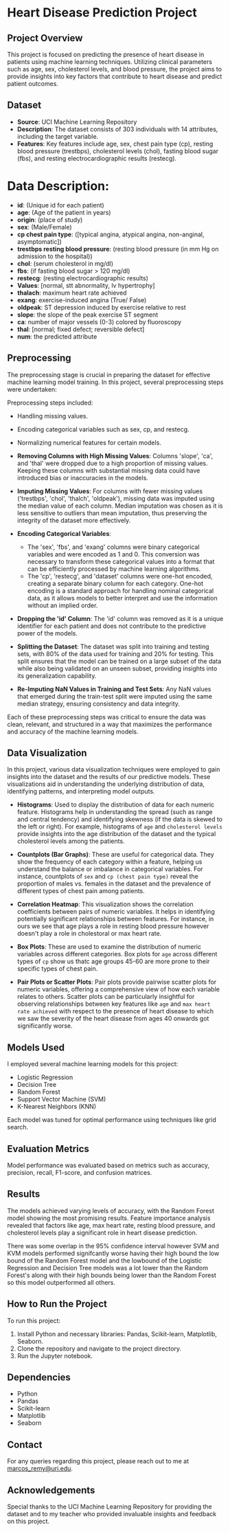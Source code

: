 # Heart Disease Prediction Project

## Project Overview
This project is focused on predicting the presence of heart disease in patients using machine learning techniques. Utilizing clinical parameters such as age, sex, cholesterol levels, and blood pressure, the project aims to provide insights into key factors that contribute to heart disease and predict patient outcomes.

## Dataset
- **Source**: UCI Machine Learning Repository
- **Description**: The dataset consists of 303 individuals with 14 attributes, including the target variable.
- **Features**: Key features include age, sex, chest pain type (cp), resting blood pressure (trestbps), cholesterol levels (chol), fasting blood sugar (fbs), and resting electrocardiographic results (restecg).

# Data Description:
- **id**: (Unique id for each patient)
- **age**: (Age of the patient in years)
- **origin**: (place of study)
- **sex**: (Male/Female)
- **cp chest pain type**: ([typical angina, atypical angina, non-anginal, asymptomatic])
- **trestbps resting blood pressure**: (resting blood pressure (in mm Hg on admission to the hospital))
- **chol**: (serum cholesterol in mg/dl)
- **fbs**: (if fasting blood sugar > 120 mg/dl)
- **restecg**: (resting electrocardiographic results)
- **Values**: [normal, stt abnormality, lv hypertrophy]
- **thalach**: maximum heart rate achieved
- **exang**: exercise-induced angina (True/ False)
- **oldpeak**: ST depression induced by exercise relative to rest
- **slope**: the slope of the peak exercise ST segment
- **ca**: number of major vessels (0-3) colored by fluoroscopy
- **thal**: [normal; fixed defect; reversible defect]
- **num**: the predicted attribute

## Preprocessing

The preprocessing stage is crucial in preparing the dataset for effective machine learning model training. In this project, several preprocessing steps were undertaken:
  
Preprocessing steps included:
- Handling missing values.
- Encoding categorical variables such as sex, cp, and restecg.
- Normalizing numerical features for certain models.

- **Removing Columns with High Missing Values**: Columns 'slope', 'ca', and 'thal' were dropped due to a high proportion of missing values. Keeping these columns with substantial missing data could have introduced bias or inaccuracies in the models.

- **Imputing Missing Values**: For columns with fewer missing values ('trestbps', 'chol', 'thalch', 'oldpeak'), missing data was imputed using the median value of each column. Median imputation was chosen as it is less sensitive to outliers than mean imputation, thus preserving the integrity of the dataset more effectively.

- **Encoding Categorical Variables**: 
  - The 'sex', 'fbs', and 'exang' columns were binary categorical variables and were encoded as 1 and 0. This conversion was necessary to transform these categorical values into a format that can be efficiently processed by machine learning algorithms.
  - The 'cp', 'restecg', and 'dataset' columns were one-hot encoded, creating a separate binary column for each category. One-hot encoding is a standard approach for handling nominal categorical data, as it allows models to better interpret and use the information without an implied order.

- **Dropping the 'id' Column**: The 'id' column was removed as it is a unique identifier for each patient and does not contribute to the predictive power of the models.

- **Splitting the Dataset**: The dataset was split into training and testing sets, with 80% of the data used for training and 20% for testing. This split ensures that the model can be trained on a large subset of the data while also being validated on an unseen subset, providing insights into its generalization capability.

- **Re-Imputing NaN Values in Training and Test Sets**: Any NaN values that emerged during the train-test split were imputed using the same median strategy, ensuring consistency and data integrity.

Each of these preprocessing steps was critical to ensure the data was clean, relevant, and structured in a way that maximizes the performance and accuracy of the machine learning models.

## Data Visualization

In this project, various data visualization techniques were employed to gain insights into the dataset and the results of our predictive models. These visualizations aid in understanding the underlying distribution of data, identifying patterns, and interpreting model outputs.

 - **Histograms**: Used to display the distribution of data for each numeric feature. Histograms help in understanding the spread (such as range and central tendency) and identifying skewness (if the data is skewed to the left or right). For example, histograms of `age` and `cholesterol levels` provide insights into the age distribution of the dataset and the typical cholesterol levels among the patients.

- **Countplots (Bar Graphs)**: These are useful for categorical data. They show the frequency of each category within a feature, helping us understand the balance or imbalance in categorical variables. For instance, countplots of `sex` and `cp (chest pain type)` reveal the proportion of males vs. females in the dataset and the prevalence of different types of chest pain among patients.

- **Correlation Heatmap**: This visualization shows the correlation coefficients between pairs of numeric variables. It helps in identifying potentially significant relationships between features. For instance, in ours we see that age plays a role in resting blood pressure however doesn't play a role in cholestoral or  max heart rate.

- **Box Plots**: These are used to examine the distribution of numeric variables across different categories. Box plots for `age` across different types of `cp` show us thatc age groups 45-60 are more prone to their specific types of chest pain.

- **Pair Plots or Scatter Plots**: Pair plots provide pairwise scatter plots for numeric variables, offering a comprehensive view of how each variable relates to others. Scatter plots can be particularly insightful for observing relationships between key features like `age` and `max heart rate achieved` with respect to the presence of heart disease to which we saw the severity of the heart disease from ages 40 onwards got significantly worse.

## Models Used
I employed several machine learning models for this project:
- Logistic Regression
- Decision Tree
- Random Forest
- Support Vector Machine (SVM)
- K-Nearest Neighbors (KNN)

Each model was tuned for optimal performance using techniques like grid search.

## Evaluation Metrics
Model performance was evaluated based on metrics such as accuracy, precision, recall, F1-score, and confusion matrices.

## Results
The models achieved varying levels of accuracy, with the Random Forest model showing the most promising results. Feature importance analysis revealed that factors like age, max heart rate, resting blood pressure, and cholesterol levels play a significant role in heart disease prediction.

There was some overlap in the 95% confidence interval however SVM and KVM models performed signifcantly worse having their high bound the low bound of the Random Forest model and the lowbound of the Logistic Regression and Decision Tree models was a lot lower than the Random Forest's along with their high bounds being lower than the Random Forest so this model outperformed all others.

## How to Run the Project
To run this project:
1. Install Python and necessary libraries: Pandas, Scikit-learn, Matplotlib, Seaborn.
2. Clone the repository and navigate to the project directory.
3. Run the Jupyter notebook.

## Dependencies
- Python
- Pandas
- Scikit-learn
- Matplotlib
- Seaborn

## Contact
For any queries regarding this project, please reach out to me at marcos_remy@uri.edu.

## Acknowledgements
Special thanks to the UCI Machine Learning Repository for providing the dataset and to my teacher who provided invaluable insights and feedback on this project.
